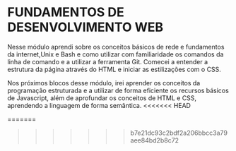 # FUNDAMENTOS DE DESENVOLVIMENTO WEB

Nesse módulo aprendi sobre os conceitos básicos de rede e fundamentos da internet,Unix e Bash e como utilizar com familiaridade os comandos da linha de comando e a utilizar a ferramenta Git. Comecei a entender a estrutura da página através do HTML e iniciar as estilizações com o CSS.

Nos próximos blocos desse módulo, irei aprender os conceitos da programação estruturada e a utilizar de forma eficiente os recursos básicos de Javascript, além de aprofundar os conceitos de HTML e CSS, aprendendo a linguagem de forma semântica.
<<<<<<< HEAD

=======
>>>>>>> b7e21dc93c2bdf2a206bbcc3a79aee84bd2b8c72
